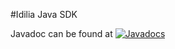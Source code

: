 #Idilia Java SDK

Javadoc can be found at [![Javadocs](http://javadoc.io/badge/com.idilia/idilia-java-sdk.svg?color=brightgreen)](http://javadoc.io/doc/com.idilia/idilia-java-sdk)
